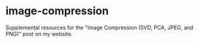 # image-compression
Supplemental resources for the "Image Compression (SVD, PCA, JPEG, and PNG)" post on my website. 
